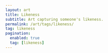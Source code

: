 ```yaml
---
layout: art
title: Likeness
subtitle: Art capturing someone's likeness.
permalink: /art/tags/likeness/
tag: likeness
pagination:
  enabled: true
  tag: [likeness]
---
```

